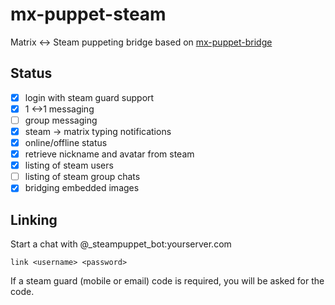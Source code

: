 # mx-puppet-steam

Matrix <-> Steam puppeting bridge based on [mx-puppet-bridge](https://github.com/Sorunome/mx-puppet-bridge)

## Status

- [x] login with steam guard support
- [x] 1 <->1 messaging
- [ ] group messaging
- [x] steam -> matrix typing notifications
- [x] online/offline status
- [x] retrieve nickname and avatar from steam
- [x] listing of steam users
- [ ] listing of steam group chats
- [x] bridging embedded images

## Linking

Start a chat with @_steampuppet_bot:yourserver.com

```
link <username> <password>
```

If a steam guard (mobile or email) code is required, you will be asked for the code.
